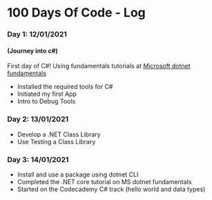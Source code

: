 # 100 Days Of Code - Log

### Day 1: 12/01/2021
#### (Journey into c#)

First day of C#! Using fundamentals tutorials at [Microsoft dotnet fundamentals](https://docs.microsoft.com/en-gb/dotnet/fundamentals/)
- Installed the required tools for C#
- Initiated my first App
- Intro to Debug Tools

### Day 2: 13/01/2021
- Develop a .NET Class Library
- Use Testing a Class Library

### Day 3: 14/01/2021
- Install and use a package using dotnet CLI
- Completed the .NET core tutorial on MS dotnet fundamentals 
- Started on the Codecademy C# track (hello world and data types)
